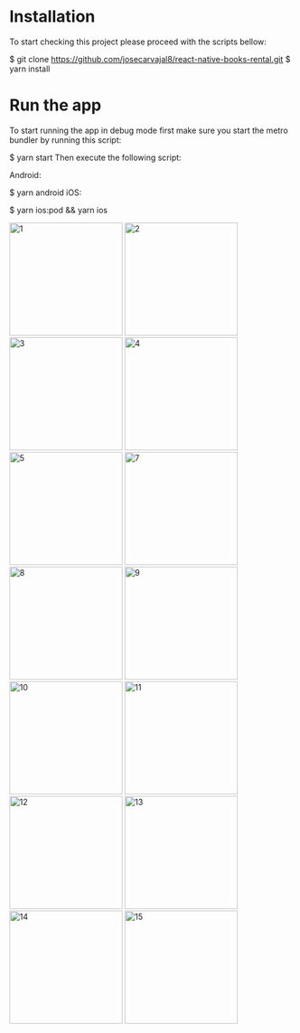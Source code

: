

# Installation
To start checking this project please proceed with the scripts bellow:

$ git clone https://github.com/josecarvajal8/react-native-books-rental.git
$ yarn install


# Run the app
To start running the app in debug mode first make sure you start the metro bundler by running this script:

$ yarn start
Then execute the following script:

Android:

$ yarn android
iOS:

$ yarn ios:pod && yarn ios



<img width="200" alt="1" src="https://user-images.githubusercontent.com/77502194/219876989-22cc681b-96cd-4386-b0db-dee923f0981d.png">
<img width="200" alt="2" src="https://user-images.githubusercontent.com/77502194/219877002-1e063ada-d309-4ec8-a9f8-286e9ecde6c9.png">
<img width="200" alt="3" src="https://user-images.githubusercontent.com/77502194/219877008-ad790172-c5bf-456d-af53-98142cef9268.png">
<img width="200" alt="4" src="https://user-images.githubusercontent.com/77502194/219877015-d5afa849-c0eb-4df1-9d14-4911c265f574.png">
<img width="200" alt="5" src="https://user-images.githubusercontent.com/77502194/219877019-eb82012e-4329-4d16-8c67-3ceba40d0c12.png">
<img width="200" alt="7" src="https://user-images.githubusercontent.com/77502194/219877024-b056d133-0456-4cc8-80a2-4e36eed366b6.png">
<img width="200" alt="8" src="https://user-images.githubusercontent.com/77502194/219877028-8efa433d-5eca-4764-8646-13b5ed94e5ef.png">
<img width="200" alt="9" src="https://user-images.githubusercontent.com/77502194/219877031-b434e29d-4c62-4b5b-bf9f-b6180ea5e1d4.png">
<img width="200" alt="10" src="https://user-images.githubusercontent.com/77502194/219877035-499441e6-6ee1-442e-884a-a353d244c33d.png">
<img width="200" alt="11" src="https://user-images.githubusercontent.com/77502194/219877039-c637d62c-13eb-434d-87cd-c8f80eb04cec.png">
<img width="200" alt="12" src="https://user-images.githubusercontent.com/77502194/219877048-55fb9ba3-c29d-4019-8712-b5aa37861c1b.png">
<img width="200" alt="13" src="https://user-images.githubusercontent.com/77502194/219877056-77da002a-b90d-4bd2-8f43-2f2c63279d30.png">
<img width="200" alt="14" src="https://user-images.githubusercontent.com/77502194/219877060-8f39e6c3-8438-4e0a-84a8-fae94bdcc96a.png">
<img width="200" alt="15" src="https://user-images.githubusercontent.com/77502194/219877062-47217e31-f8d7-498c-a9e5-174c454e6021.png">
